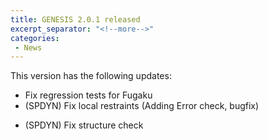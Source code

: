```yaml
---
title: GENESIS 2.0.1 released
excerpt_separator: "<!--more-->"
categories:
 - News
---
```


This version has the following updates:

-   Fix regression tests for Fugaku
-   (SPDYN) Fix local restraints (Adding Error check, bugfix)
<!--more-->
-   (SPDYN) Fix structure check
